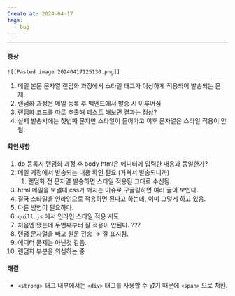 ```yaml
---
Create at: 2024-04-17
tags:
  - bug
---
```

---

#### 증상
	![[Pasted image 20240417125130.png]]
1. 메일 본문 문자열 랜덤화 과정에서 스타일 태그가 이상하게 적용되어 발송되는 문제.
2. 랜덤화 과정은 메일 등록 후 백엔드에서 발송 시 이루어짐.
3. 랜덤화 코드를 따로 추출해 테스트 해보면 결과는 정상?
4. 실제 발송시에는 첫번째 문자만 스타일이 들어가고 이후 문자열은 스타일 적용이 안됨.

#### 확인사항
1. db 등록시 랜덤화 과정 후 body html은 에디터에 입력한 내용과 동일한가?
2. 메일 계정에서 발송되는 내용 확인 필요 (거쳐서 발송되니까)
	1. 랜덤화 전 문자열 발송하면 스타일 적용된 그대로 수신됨.
3. html 메일을 보낼때 css가 깨지는 이슈로 구글링하면 여러 글이 보인다.
4. 결국 스타일을 인라인으로 적용하면 된다고 하는데, 이미 그렇게 하고 있음.
5. 다른 방법이 필요하다.
6. `quill.js` 에서 인라인 스타일 적용 시도
7. 처음엔 됐는데 두번째부터 잘 적용이 안된다. ???
8. 랜덤 문자열을 빼고 원문 전송 -> 잘 표시됨.
9. 에디터 문제는 아닌것 같음.
10. 랜덤화 부분을 의심하는 중


#### 해결
- `<strong>` 태그 내부에서는 `<div>` 태그를 사용할 수 없기 때문에 `<span>` 으로 치환.